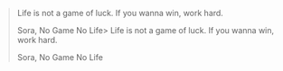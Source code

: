 > Life is not a game of luck. If you wanna win, work hard.
>
> Sora, No Game No Life> Life is not a game of luck. If you wanna win, work hard.
>
> Sora, No Game No Life
